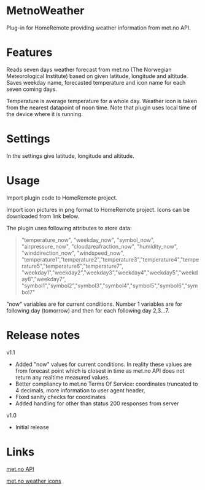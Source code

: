 # MetnoWeather
Plug-in for HomeRemote providing weather information from met.no API.

# Features
Reads seven days weather forecast from met.no (The Norwegian Meteorological Institute) based on given latitude, longitude and altitude. Saves weekday name, forecasted temperature and icon name for each seven coming days.

Temperature is average temperature for a whole day. Weather icon is taken from the nearest datapoint of noon time. Note that plugin uses local time of the device where it is running.

# Settings

In the settings give latitude, longitude and altitude.

# Usage
Import plugin code to HomeRemote project.

Import icon pictures in png format to HomeRemote project. Icons can be downloaded from link below.

The plugin uses following attributes to store data:
>    "temperature_now", "weekday_now", "symbol_now", "airpressure_now", "cloudareafraction_now", "humidity_now", "winddirection_now", "windspeed_now",
>    "temperature1","temperature2","temperature3","temperature4","temperature5","temperature6","temperature7",
>    "weekday1","weekday2","weekday3","weekday4","weekday5","weekday6","weekday7",
>    "symbol1","symbol2","symbol3","symbol4","symbol5","symbol6","symbol7"

"now" variables are for current conditions. Number 1 variables are for following day (tomorrow) and then for each following day 2,3...7.

# Release notes
v1.1 
- Added "now" values for current conditions. In reality these values are from forecast point which is closest in time as met.no API does not return any realtime measured values.
- Better compliancy to met.no Terms Of Service: coordinates truncated to 4 decimals, more information to user agent header, 
- Fixed sanity checks for coordinates
- Added handling for other than status 200 responses from server

v1.0 
- Initial release

# Links

[met.no API](https://api.met.no/)

[met.no weather icons](https://api.met.no/weatherapi/weathericon/2.0/documentation)

